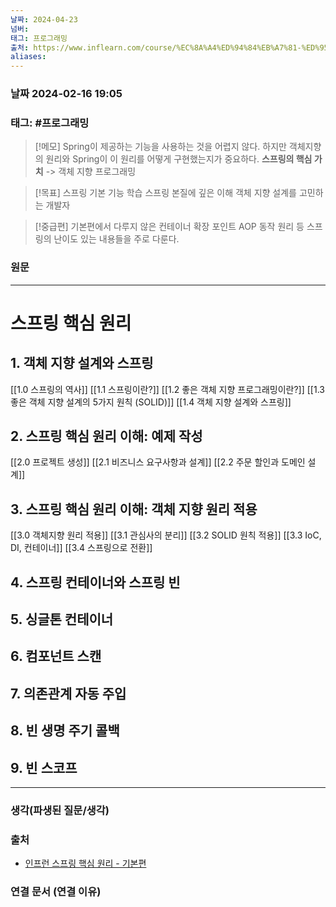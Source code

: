 ```yaml
---
날짜: 2024-04-23
넘버: 
태그: 프로그래밍
출처: https://www.inflearn.com/course/%EC%8A%A4%ED%94%84%EB%A7%81-%ED%95%B5%EC%8B%AC-%EC%9B%90%EB%A6%AC-%EA%B8%B0%EB%B3%B8%ED%8E%B8/dashboard
aliases:
---
```

### 날짜  2024-02-16 19:05

### 태그: #프로그래밍 

>[!메모]
> Spring이 제공하는 기능을 사용하는 것을 어렵지 않다. 하지만 객체지향의 원리와 Spring이 이 원리를 어떻게 구현했는지가 중요하다.
> **스프링의 핵심 가치** -> 객체 지향 프로그래밍

> [!목표]
> 스프링 기본 기능 학습
> 스프링 본질에 깊은 이해
> 객체 지향 설계를 고민하는 개발자

> [!중급편]
> 기본편에서 다루지 않은 컨테이너 확장 포인트
> AOP 동작 원리 등
> 스프링의 난이도 있는 내용들을 주로 다룬다.
### 원문
---
# 스프링 핵심 원리
## 1. 객체 지향 설계와 스프링
[[1.0 스프링의 역사]]
[[1.1 스프링이란?]]
[[1.2 좋은 객체 지향 프로그래밍이란?]]
[[1.3 좋은 객체 지향 설계의 5가지 원칙 (SOLID)]]
[[1.4 객체 지향 설계와 스프링]]
## 2. 스프링 핵심 원리 이해: 예제 작성
[[2.0 프로젝트 생성]]
[[2.1 비즈니스 요구사항과 설계]]
[[2.2 주문 할인과 도메인 설계]]
## 3. 스프링 핵심 원리 이해: 객체 지향 원리 적용
[[3.0 객체지향 원리 적용]]
[[3.1 관심사의 분리]]
[[3.2 SOLID 원칙 적용]]
[[3.3 IoC, DI, 컨테이너]]
[[3.4 스프링으로 전환]]
## 4. 스프링 컨테이너와 스프링 빈
## 5. 싱글톤 컨테이너
## 6. 컴포넌트 스캔
## 7. 의존관계 자동 주입
## 8. 빈 생명 주기 콜백
## 9. 빈 스코프

---
### 생각(파생된 질문/생각)

### 출처
- [인프런 스프링 핵심 원리 - 기본편](https://www.inflearn.com/course/%EC%8A%A4%ED%94%84%EB%A7%81-%ED%95%B5%EC%8B%AC-%EC%9B%90%EB%A6%AC-%EA%B8%B0%EB%B3%B8%ED%8E%B8/dashboard)

### 연결 문서 (연결 이유)

